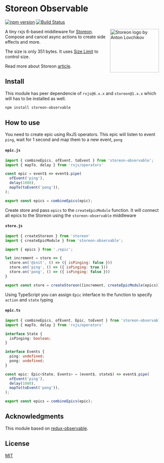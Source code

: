 # Storeon Observable

[![npm version](https://badge.fury.io/js/storeon-observable.svg)](https://www.npmjs.com/package/storeon-observable)
[![Build Status](https://travis-ci.org/distolma/storeon-observable.svg?branch=master)](https://travis-ci.org/distolma/storeon-observable)

<img src="https://storeon.github.io/storeon/logo.svg" align="right" alt="Storeon logo by Anton Lovchikov" width="160" height="142">

A tiny rxjs 6-based middleware for [Storeon]. Compose and cancel async actions to create side effects and more.

The size is only 351 bytes. It uses [Size Limit] to control size.

Read more about Storeon [article]. 

[storeon]: https://github.com/storeon/storeon 
[size limit]: https://github.com/ai/size-limit
[article]: https://evilmartians.com/chronicles/storeon-redux-in-173-bytes 

## Install
This module has peer dependencie of `rxjs@6.x.x` and `storeon@1.x.x` which will has to be installed as well.
```sh
npm install storeon-observable
``` 

## How to use

You need to create epic using RxJS operators. This epic will listen to event `ping`, wait for 1 second and map them to a new event, `pong`

#### `epic.js`
```javascript
import { combineEpics, ofEvent, toEvent } from 'storeon-observable';
import { mapTo, delay } from 'rxjs/operators'

const epic = event$ => event$.pipe(
  ofEvent('ping'),
  delay(1000),
  mapTo(toEvent('pong')),
);

export const epics = combineEpics(epic);
```

Create store and pass `epics` to the `createEpicModule` function. It will connect all epics to the Storeon using the `storeon-observable` middleware

#### `store.js`
```javascript
import { createStoreon } from 'storeon'
import { createEpicModule } from 'storeon-observable';

import { epics } from './epic';

let increment = store => {
  store.on('@init', () => ({ isPinging: false }))
  store.on('ping', () => ({ isPinging: true }))
  store.on('pong', () => ({ isPinging: false }))
}

export const store = createStoreon([increment, createEpicModule(epics)]);
```

Using TypeScript you can assign `Epic` interface to the function to specify `action` and `state` typing

#### `epic.ts`
```typescript
import { combineEpics, ofEvent, Epic, toEvent } from 'storeon-observable';
import { mapTo, delay } from 'rxjs/operators'

interface State {
  isPinging: boolean;
}

interface Events {
  ping: undefined;
  pong: undefined;
}

const epic: Epic<State, Events> = (event$, state$) => event$.pipe(
  ofEvent('ping'),
  delay(1000),
  mapTo(toEvent('pong')),
);

export const epics = combineEpics(epic);
```

## Acknowledgments

This module based on [redux-observable](https://github.com/redux-observable/redux-observable).

## License

[MIT](LICENCE)
